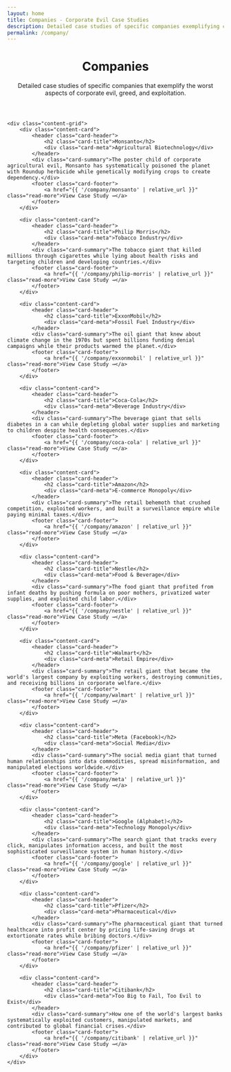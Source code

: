 ```yaml
---
layout: home
title: Companies - Corporate Evil Case Studies
description: Detailed case studies of specific companies exemplifying corporate exploitation and malfeasance
permalink: /company/
---
```


<link rel="stylesheet" href="{{ '/assets/css/index-pages.css' | relative_url }}">

<div class="index-page">
    <header class="page-header">
        <h1>Companies</h1>
        <p class="page-description">Detailed case studies of specific companies that exemplify the worst aspects of corporate evil, greed, and exploitation.</p>
    </header>

    <div class="content-grid">
        <div class="content-card">
            <header class="card-header">
                <h2 class="card-title">Monsanto</h2>
                <div class="card-meta">Agricultural Biotechnology</div>
            </header>
            <div class="card-summary">The poster child of corporate agricultural evil, Monsanto has systematically poisoned the planet with Roundup herbicide while genetically modifying crops to create dependency.</div>
            <footer class="card-footer">
                <a href="{{ '/company/monsanto' | relative_url }}" class="read-more">View Case Study →</a>
            </footer>
        </div>

        <div class="content-card">
            <header class="card-header">
                <h2 class="card-title">Philip Morris</h2>
                <div class="card-meta">Tobacco Industry</div>
            </header>
            <div class="card-summary">The tobacco giant that killed millions through cigarettes while lying about health risks and targeting children and developing countries.</div>
            <footer class="card-footer">
                <a href="{{ '/company/philip-morris' | relative_url }}" class="read-more">View Case Study →</a>
            </footer>
        </div>

        <div class="content-card">
            <header class="card-header">
                <h2 class="card-title">ExxonMobil</h2>
                <div class="card-meta">Fossil Fuel Industry</div>
            </header>
            <div class="card-summary">The oil giant that knew about climate change in the 1970s but spent billions funding denial campaigns while their products warmed the planet.</div>
            <footer class="card-footer">
                <a href="{{ '/company/exxonmobil' | relative_url }}" class="read-more">View Case Study →</a>
            </footer>
        </div>

        <div class="content-card">
            <header class="card-header">
                <h2 class="card-title">Coca-Cola</h2>
                <div class="card-meta">Beverage Industry</div>
            </header>
            <div class="card-summary">The beverage giant that sells diabetes in a can while depleting global water supplies and marketing to children despite health consequences.</div>
            <footer class="card-footer">
                <a href="{{ '/company/coca-cola' | relative_url }}" class="read-more">View Case Study →</a>
            </footer>
        </div>

        <div class="content-card">
            <header class="card-header">
                <h2 class="card-title">Amazon</h2>
                <div class="card-meta">E-commerce Monopoly</div>
            </header>
            <div class="card-summary">The retail behemoth that crushed competition, exploited workers, and built a surveillance empire while paying minimal taxes.</div>
            <footer class="card-footer">
                <a href="{{ '/company/amazon' | relative_url }}" class="read-more">View Case Study →</a>
            </footer>
        </div>

        <div class="content-card">
            <header class="card-header">
                <h2 class="card-title">Nestle</h2>
                <div class="card-meta">Food & Beverage</div>
            </header>
            <div class="card-summary">The food giant that profited from infant deaths by pushing formula on poor mothers, privatized water supplies, and exploited child labor.</div>
            <footer class="card-footer">
                <a href="{{ '/company/nestle' | relative_url }}" class="read-more">View Case Study →</a>
            </footer>
        </div>

        <div class="content-card">
            <header class="card-header">
                <h2 class="card-title">Walmart</h2>
                <div class="card-meta">Retail Empire</div>
            </header>
            <div class="card-summary">The retail giant that became the world's largest company by exploiting workers, destroying communities, and receiving billions in corporate welfare.</div>
            <footer class="card-footer">
                <a href="{{ '/company/walmart' | relative_url }}" class="read-more">View Case Study →</a>
            </footer>
        </div>

        <div class="content-card">
            <header class="card-header">
                <h2 class="card-title">Meta (Facebook)</h2>
                <div class="card-meta">Social Media</div>
            </header>
            <div class="card-summary">The social media giant that turned human relationships into data commodities, spread misinformation, and manipulated elections worldwide.</div>
            <footer class="card-footer">
                <a href="{{ '/company/meta' | relative_url }}" class="read-more">View Case Study →</a>
            </footer>
        </div>

        <div class="content-card">
            <header class="card-header">
                <h2 class="card-title">Google (Alphabet)</h2>
                <div class="card-meta">Technology Monopoly</div>
            </header>
            <div class="card-summary">The search giant that tracks every click, manipulates information access, and built the most sophisticated surveillance system in human history.</div>
            <footer class="card-footer">
                <a href="{{ '/company/google' | relative_url }}" class="read-more">View Case Study →</a>
            </footer>
        </div>

        <div class="content-card">
            <header class="card-header">
                <h2 class="card-title">Pfizer</h2>
                <div class="card-meta">Pharmaceutical</div>
            </header>
            <div class="card-summary">The pharmaceutical giant that turned healthcare into profit center by pricing life-saving drugs at extortionate rates while bribing doctors.</div>
            <footer class="card-footer">
                <a href="{{ '/company/pfizer' | relative_url }}" class="read-more">View Case Study →</a>
            </footer>
        </div>

        <div class="content-card">
            <header class="card-header">
                <h2 class="card-title">Citibank</h2>
                <div class="card-meta">Too Big to Fail, Too Evil to Exist</div>
            </header>
            <div class="card-summary">How one of the world's largest banks systematically exploited customers, manipulated markets, and contributed to global financial crises.</div>
            <footer class="card-footer">
                <a href="{{ '/company/citibank' | relative_url }}" class="read-more">View Case Study →</a>
            </footer>
        </div>
    </div>
</div>
